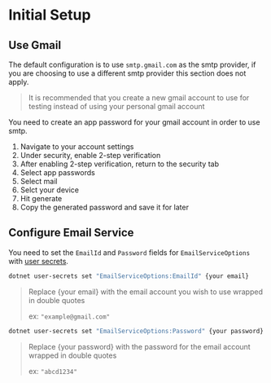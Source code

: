 
# Initial Setup

## Use Gmail

The default configuration is to use `smtp.gmail.com` as the smtp provider, if you are choosing to use a different smtp provider this section does not apply.

> It is recommended that you create a new gmail account to use for testing instead of using your personal gmail account

You need to create an app password for your gmail account in order to use smtp.

1. Navigate to your account settings
2. Under security, enable 2-step verification
3. After enabling 2-step verification, return to the security tab
4. Select app passwords
5. Select mail
6. Selct your device
7. Hit generate
8. Copy the generated password and save it for later

## Configure Email Service

You need to set the `EmailId` and `Password` fields for `EmailServiceOptions` with [user secrets](https://learn.microsoft.com/en-us/aspnet/core/security/app-secrets?view=aspnetcore-7.0%27).

``` bash
dotnet user-secrets set "EmailServiceOptions:EmailId" {your email}
```

> Replace {your email} with the email account you wish to use wrapped in double quotes
> 
> ex: `"example@gmail.com"`

``` bash
dotnet user-secrets set "EmailServiceOptions:Password" {your password}
```

> Replace {your password} with the password for the email account wrapped in double quotes
>
> ex: `"abcd1234"`

